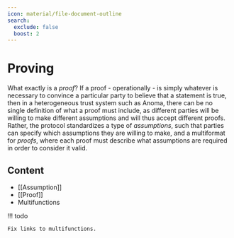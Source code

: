 ```yaml
---
icon: material/file-document-outline
search:
  exclude: false
  boost: 2
---
```


# Proving

What exactly is a _proof_? If a proof - operationally - is simply whatever is
necessary to convince a particular party to believe that a statement is true,
then in a heterogeneous trust system such as Anoma, there can be no single
definition of what a proof must include, as different parties will be willing to
make different assumptions and will thus accept different proofs. Rather, the
protocol standardizes a type of _assumptions_, such that parties can specify
which assumptions they are willing to make, and a multiformat for _proofs_,
where each proof must describe what assumptions are required in order to
consider it valid.

## Content

- [[Assumption]]
- [[Proof]]
- Multifunctions 

!!! todo

    Fix links to multifunctions.